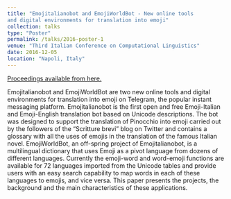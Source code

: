 ```yaml
---
title: "Emojitalianobot and EmojiWorldBot - New online tools
and digital environments for translation into emoji"
collection: talks
type: "Poster"
permalink: /talks/2016-poster-1
venue: "Third Italian Conference on Computational Linguistics"
date: 2016-12-05
location: "Napoli, Italy"
---
```


[Proceedings available from here.](https://books.openedition.org/aaccademia/1811)

Emojitalianobot and EmojiWorldBot are two new online tools and digital environments for translation into emoji on Telegram, the popular instant messaging platform. Emojitalianobot is the first open and free Emoji-Italian and Emoji-English translation bot based on Unicode descriptions. The bot was designed to support the translation of Pinocchio into emoji carried out by the followers of the “Scritture brevi” blog on Twitter and contains a glossary with all the uses of emojis in the translation of the famous Italian novel. EmojiWorldBot, an off-spring project of Emojitalianobot, is a multilingual dictionary that uses Emoji as a pivot language from dozens of different languages. Currently the emoji-word and word-emoji functions are available for 72 languages imported from the Unicode tables and provide users with an easy search capability to map words in each of these languages to emojis, and vice versa. This paper presents the projects, the background and the main characteristics of these applications.
